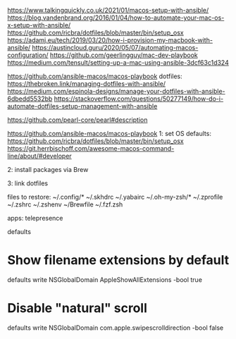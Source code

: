 https://www.talkingquickly.co.uk/2021/01/macos-setup-with-ansible/
https://blog.vandenbrand.org/2016/01/04/how-to-automate-your-mac-os-x-setup-with-ansible/
https://github.com/ricbra/dotfiles/blob/master/bin/setup_osx
https://adamj.eu/tech/2019/03/20/how-i-provision-my-macbook-with-ansible/
https://austincloud.guru/2020/05/07/automating-macos-configuration/
https://github.com/geerlingguy/mac-dev-playbook
https://medium.com/tensult/setting-up-a-mac-using-ansible-3dcf63c1d324

https://github.com/ansible-macos/macos-playbook
dotfiles:
https://thebroken.link/managing-dotfiles-with-ansible/
https://medium.com/espinola-designs/manage-your-dotfiles-with-ansible-6dbedd5532bb
https://stackoverflow.com/questions/50277149/how-do-i-automate-dotfiles-setup-management-with-ansible

https://github.com/pearl-core/pearl#description

https://github.com/ansible-macos/macos-playbook
1: set OS defaults:
https://github.com/ricbra/dotfiles/blob/master/bin/setup_osx
https://git.herrbischoff.com/awesome-macos-command-line/about/#developer

2: install packages via Brew

3: link dotfiles

files to restore: 
~/.config/*
~/.skhdrc
~/.yabairc
~/.oh-my-zsh/*
~/.zprofile
~/.zshrc
~/.zshenv
~/Brewfile
~/.fzf.zsh


apps: 
telepresence


defaults

# Show filename extensions by default
defaults write NSGlobalDomain AppleShowAllExtensions -bool true

# Disable "natural" scroll
defaults write NSGlobalDomain com.apple.swipescrolldirection -bool false
